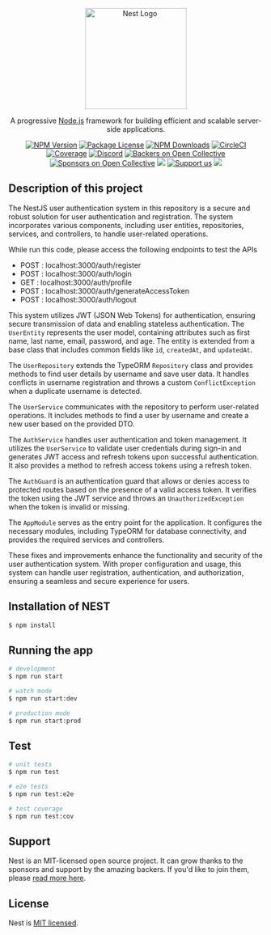 <p align="center">
  <a href="http://nestjs.com/" target="blank"><img src="https://nestjs.com/img/logo-small.svg" width="200" alt="Nest Logo" /></a>
</p>

[circleci-image]: https://img.shields.io/circleci/build/github/nestjs/nest/master?token=abc123def456
[circleci-url]: https://circleci.com/gh/nestjs/nest

  <p align="center">A progressive <a href="http://nodejs.org" target="_blank">Node.js</a> framework for building efficient and scalable server-side applications.</p>
    <p align="center">
<a href="https://www.npmjs.com/~nestjscore" target="_blank"><img src="https://img.shields.io/npm/v/@nestjs/core.svg" alt="NPM Version" /></a>
<a href="https://www.npmjs.com/~nestjscore" target="_blank"><img src="https://img.shields.io/npm/l/@nestjs/core.svg" alt="Package License" /></a>
<a href="https://www.npmjs.com/~nestjscore" target="_blank"><img src="https://img.shields.io/npm/dm/@nestjs/common.svg" alt="NPM Downloads" /></a>
<a href="https://circleci.com/gh/nestjs/nest" target="_blank"><img src="https://img.shields.io/circleci/build/github/nestjs/nest/master" alt="CircleCI" /></a>
<a href="https://coveralls.io/github/nestjs/nest?branch=master" target="_blank"><img src="https://coveralls.io/repos/github/nestjs/nest/badge.svg?branch=master#9" alt="Coverage" /></a>
<a href="https://discord.gg/G7Qnnhy" target="_blank"><img src="https://img.shields.io/badge/discord-online-brightgreen.svg" alt="Discord"/></a>
<a href="https://opencollective.com/nest#backer" target="_blank"><img src="https://opencollective.com/nest/backers/badge.svg" alt="Backers on Open Collective" /></a>
<a href="https://opencollective.com/nest#sponsor" target="_blank"><img src="https://opencollective.com/nest/sponsors/badge.svg" alt="Sponsors on Open Collective" /></a>
  <a href="https://paypal.me/kamilmysliwiec" target="_blank"><img src="https://img.shields.io/badge/Donate-PayPal-ff3f59.svg"/></a>
    <a href="https://opencollective.com/nest#sponsor"  target="_blank"><img src="https://img.shields.io/badge/Support%20us-Open%20Collective-41B883.svg" alt="Support us"></a>
  <a href="https://twitter.com/nestframework" target="_blank"><img src="https://img.shields.io/twitter/follow/nestframework.svg?style=social&label=Follow"></a>
</p>
  <!--[![Backers on Open Collective](https://opencollective.com/nest/backers/badge.svg)](https://opencollective.com/nest#backer)
  [![Sponsors on Open Collective](https://opencollective.com/nest/sponsors/badge.svg)](https://opencollective.com/nest#sponsor)-->

## Description of this project

The NestJS user authentication system in this repository is a secure and robust solution for user authentication and registration. The system incorporates various components, including user entities, repositories, services, and controllers, to handle user-related operations.

While run this code, please access the following endpoints to test the APIs
<ul>
  <li> POST : localhost:3000/auth/register </li>
  <li> POST : localhost:3000/auth/login </li>
  <li> GET : localhost:3000/auth/profile </li>
  <li> POST : localhost:3000/auth/generateAccessToken </li>
  <li> POST : localhost:3000/auth/logout </li>
</ul>

This system utilizes JWT (JSON Web Tokens) for authentication, ensuring secure transmission of data and enabling stateless authentication.
The `UserEntity` represents the user model, containing attributes such as first name, last name, email, password, and age. The entity is extended from a base class that includes common fields like `id`, `createdAt`, and `updatedAt`.

The `UserRepository` extends the TypeORM `Repository` class and provides methods to find user details by username and save user data. It handles conflicts in username registration and throws a custom `ConflictException` when a duplicate username is detected.

The `UserService` communicates with the repository to perform user-related operations. It includes methods to find a user by username and create a new user based on the provided DTO.

The `AuthService` handles user authentication and token management. It utilizes the `UserService` to validate user credentials during sign-in and generates JWT access and refresh tokens upon successful authentication. It also provides a method to refresh access tokens using a refresh token.

The `AuthGuard` is an authentication guard that allows or denies access to protected routes based on the presence of a valid access token. It verifies the token using the JWT service and throws an `UnauthorizedException` when the token is invalid or missing.

The `AppModule` serves as the entry point for the application. It configures the necessary modules, including TypeORM for database connectivity, and provides the required services and controllers.

These fixes and improvements enhance the functionality and security of the user authentication system. With proper configuration and usage, this system can handle user registration, authentication, and authorization, ensuring a seamless and secure experience for users.

## Installation of NEST

```bash
$ npm install
```

## Running the app

```bash
# development
$ npm run start

# watch mode
$ npm run start:dev

# production mode
$ npm run start:prod
```

## Test

```bash
# unit tests
$ npm run test

# e2e tests
$ npm run test:e2e

# test coverage
$ npm run test:cov
```

## Support

Nest is an MIT-licensed open source project. It can grow thanks to the sponsors and support by the amazing backers. If you'd like to join them, please [read more here](https://docs.nestjs.com/support).
## License
Nest is [MIT licensed](LICENSE).
